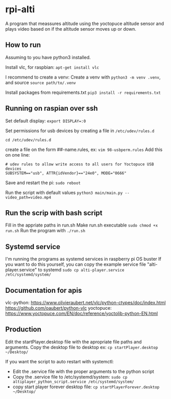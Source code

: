 # rpi-alti

A program that meassures altitude using the yoctopuce altitude sensor and plays video based on if the altitude sensor moves up or down.

## How to run

Assuming to you have python3 installed.

Install vlc, for raspbian: `apt-get install vlc`

I recommend to create a venv:
Create a venv with `python3 -m venv .venv`, and source `source path/to/.venv`

Install packages from requirements.txt
`pip3 install -r requirements.txt`

## Running on raspian over ssh
Set default display: `export DISPLAY=:0`

Set permissions for usb devices by creating a file in `/etc/udev/rules.d`

`cd /etc/udev/rules.d`

create a file on the form ##-name.rules, ex: `vim 98-usbperm.rules`
Add this on one line: 
```
# udev rules to allow write access to all users for Yoctopuce USB devices
SUBSYSTEM=="usb", ATTR{idVendor}=="24e0", MODE="0666" 
```
Save and restart the pi: `sudo reboot`

Run the script with default values `python3 main/main.py --video_path=video.mp4`

## Run the scrip with bash script
Fill in the appriate paths in run.sh 
Make run.sh executable `sudo chmod +x run.sh`
Run the program with `./run.sh`

## Systemd service
I'm running the programs as systemd services in raspberry pi OS buster
If you want to do this yourself, you can copy the example service file "alti-player.service" to systemd
`sudo cp alti-player.service /etc/systemd/system/`

## Documentation for apis
vlc-python: https://www.olivieraubert.net/vlc/python-ctypes/doc/index.html https://github.com/oaubert/python-vlc
yoctopuce: https://www.yoctopuce.com/EN/doc/reference/yoctolib-python-EN.html

## Production
Edit the startPlayer.desktop file with the apropriate file paths and arguments.
Copy the desktop file to desktop ex:
`cp startPlayer.desktop ~/Desktop/`

If you want the script to auto restart with systemctl:
* Edit the .service file with the proper arguments to the python script
* Copy the .service file to /etc/systemd/system:
`sudo cp altiplayer_python_script.service /etc/systemd/system/`
* copy start player forever desktop file:
`cp startPlayerForever.desktop ~/Desktop/`